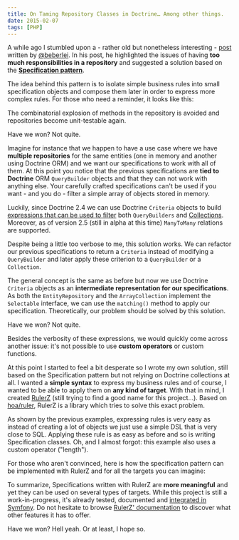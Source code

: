 ```yaml
---
title: On Taming Repository Classes in Doctrine… Among other things.
date: 2015-02-07
tags: [PHP]
---
```


A while ago I stumbled upon a - rather old but nonetheless interesting - [post](http://www.whitewashing.de/2013/03/04/doctrine_repositories.html) written by [@beberlei](https://twitter.com/beberlei). In his post, he highlighted the issues of having **too much responsibilities in a repository** and suggested a solution based on the **[Specification pattern](http://en.wikipedia.org/wiki/Specification_pattern)**.

<!--more-->

The idea behind this pattern is to isolate simple business rules into small specification objects and compose them later in order to express more complex rules.
For those who need a reminder, it looks like this:
<script src="https://gist.github.com/K-Phoen/04830079aa020b3577b7.js?file=specifications.php"></script>

The combinatorial explosion of methods in the repository is avoided and repositories become unit-testable again.

Have we won? Not quite.

Imagine for instance that we happen to have a use case where we have **multiple repositories** for the same entities (one in memory and another using Doctrine ORM) and we want our specifications to work with all of them.
At this point you notice that the previous specifications are **tied to Doctrine** ORM <code>QueryBuilder</code> objects and that they can not work with anything else. Your carefully crafted specifications can't be used if you want - and you do - filter a simple array of objects stored in memory.

Luckily, since Doctrine 2.4 we can use Doctrine <code>Criteria</code> objects to build [expressions that can be used to filter](http://docs.doctrine-project.org/en/latest/reference/working-with-associations.html#filtering-collections) both <code>QueryBuilders</code> and [Collections](https://github.com/doctrine/collections/). Moreover, as of version 2.5 (still in alpha at this time) <code>ManyToMany</code> relations are supported.

Despite being a little too verbose to me, this solution works. We can refactor our previous specifications to return a <code>Criteria</code> instead of modifying a <code>QueryBuilder</code> and later apply these criterion to a <code>QueryBuilder</code> or a <code>Collection</code>.
<script src="https://gist.github.com/K-Phoen/04830079aa020b3577b7.js?file=criteria.php"></script>

The general concept is the same as before but now we use Doctrine <code>Criteria</code> objects as an **intermediate representation for our specifications**. As both the <code>EntityRepository</code> and the <code>ArrayCollection</code> implement the <code>Selectable</code> interface, we can use the <code>matching()</code> method to apply our specification.
Theoretically, our problem should be solved by this solution.

Have we won? Not quite.

Besides the verbosity of these expressions, we would quickly come across another issue: it's not possible to use **custom operators** or custom functions.

At this point I started to feel a bit desperate so I wrote my own solution, still based on the Specification pattern but not relying on Doctrine collections at all. I wanted a **simple syntax** to express my business rules and of course, I wanted to be able to apply them on **any kind of target**.
With that in mind, I created [RulerZ](https://github.com/K-Phoen/rulerz) (still trying to find a good name for this project...). Based on [hoa/ruler](https://github.com/hoaproject/Ruler), RulerZ is a library which tries to solve this exact problem.

<script src="https://gist.github.com/K-Phoen/04830079aa020b3577b7.js?file=rulerz.php"></script>

As shown by the previous examples, expressing rules is very easy as instead of creating a lot of objects we just use a simple DSL that is very close to SQL. Applying these rule is as easy as before and so is writing Specification classes.
Oh, and I almost forgot: this example also uses a custom operator ("length").

For those who aren't convinced, here is how the specification pattern can be implemented with RulerZ and for all the targets you can imagine:

<script src="https://gist.github.com/K-Phoen/04830079aa020b3577b7.js?file=rulerz_specification.php"></script>

To summarize, Specifications written with RulerZ are **more meaningful** and yet they can be used on several types of targets.
While this project is still a work-in-progress, it's already tested, documented and [integrated in Symfony](https://github.com/K-Phoen/RulerZBundle).
Do not hesitate to browse [RulerZ' documentation](https://github.com/K-Phoen/rulerz/blob/master/doc/index.md) to discover what other features it has to offer.

Have we won? Hell yeah. Or at least, I hope so.
